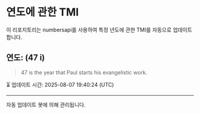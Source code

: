
# 연도에 관한 TMI

이 리포지토리는 numbersapi를 사용하여 특정 년도에 관한 TMI를 자동으로 업데이트합니다.

## 연도: (47 i)
> 47 is the year that Paul starts his evangelistic work.

⏳ 업데이트 시간: 2025-08-07 19:40:24 (UTC)

---
자동 업데이트 봇에 의해 관리됩니다.
